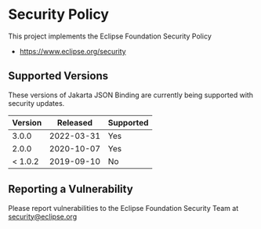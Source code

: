 # Security Policy

This project implements the Eclipse Foundation Security Policy

* https://www.eclipse.org/security

## Supported Versions

These versions of Jakarta JSON Binding are currently being supported with
security updates.

| Version | Released   | Supported | 
| ------- | ---------- | --------- | 
| 3.0.0   | 2022-03-31 | Yes       | 
| 2.0.0   | 2020-10-07 | Yes       | 
| < 1.0.2 | 2019-09-10 | No        | 

## Reporting a Vulnerability

Please report vulnerabilities to the Eclipse Foundation Security Team at
security@eclipse.org
